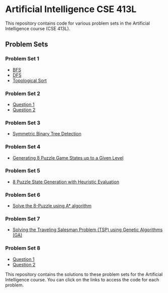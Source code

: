 # Artificial Intelligence CSE 413L

This repository contains code for various problem sets in the Artificial Intelligence course (CSE 413L).

## Problem Sets

### Problem Set 1
- [BFS](https://github.com/ArjunPramod/Artificial_Intelligence_CSE_413L/blob/main/Problem_Set_1/BFS.py)
- [DFS](https://github.com/ArjunPramod/Artificial_Intelligence_CSE_413L/blob/main/Problem_Set_1/DFS.py)
- [Topological Sort](https://github.com/ArjunPramod/Artificial_Intelligence_CSE_413L/blob/main/Problem_Set_1/Topological_Sort.py)

### Problem Set 2
- [Question 1](https://github.com/ArjunPramod/Artificial_Intelligence_CSE_413L/blob/main/Problem_Set_2/Question_1.py)
- [Question 2](https://github.com/ArjunPramod/Artificial_Intelligence_CSE_413L/blob/main/Problem_Set_2/Question_2.py)

### Problem Set 3
- [Symmetric Binary Tree Detection](https://github.com/ArjunPramod/Artificial_Intelligence_CSE_413L/blob/main/Problem_Set_3/Symmetric_Binary_Tree_Detection.py)

### Problem Set 4
- [Generating 8 Puzzle Game States up to a Given Level](https://github.com/ArjunPramod/Artificial_Intelligence_CSE_413L/blob/main/Problem_Set_4/Generating_8_Puzzle_Game_States_up_to_a_Given_Level.py)

### Problem Set 5
- [8 Puzzle State Generation with Heuristic Evaluation](https://github.com/ArjunPramod/Artificial_Intelligence_CSE_413L/blob/main/Problem_Set_5/8_Puzzle_State_Generation_with_Heuristic_Evaluation.py)

### Problem Set 6
- [Solve the 8-Puzzle using A* algorithm](https://github.com/ArjunPramod/Artificial_Intelligence_CSE_413L/blob/main/Problem_Set_6/astar_8_puzzle_solver.py)

### Problem Set 7
- [Solving the Traveling Salesman Problem (TSP) using Genetic Algorithms (GA)](https://github.com/ArjunPramod/Artificial_Intelligence_CSE_413L/blob/main/Problem_Set_7/GA_TSP.py)

### Problem Set 8
- [Question 1](https://github.com/ArjunPramod/Artificial_Intelligence_CSE_413L/blob/main/Problem_Set_8/Question_1.py)
- [Question 2](https://github.com/ArjunPramod/Artificial_Intelligence_CSE_413L/blob/main/Problem_Set_8/Question_2.py)

This repository contains the solutions to these problem sets for the Artificial Intelligence course. You can click on the links to access the code for each problem.
